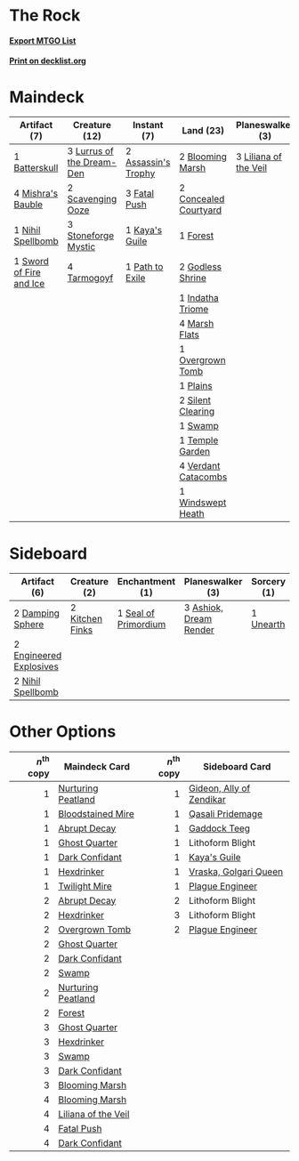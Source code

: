 # The Rock

#### [Export MTGO List](../collection/The%20Rock/The%20Rock.txt)
#### [Print on decklist.org](http://decklist.org/?deckmain=2%09Assassin's%20Trophy%0A1%09Batterskull%0A2%09Blooming%20Marsh%0A2%09Concealed%20Courtyard%0A3%09Fatal%20Push%0A1%09Forest%0A2%09Godless%20Shrine%0A1%09Indatha%20Triome%0A3%09Inquisition%20of%20Kozilek%0A1%09Kaya's%20Guile%0A3%09Liliana%20of%20the%20Veil%0A3%09Lurrus%20of%20the%20Dream-Den%0A4%09Marsh%20Flats%0A4%09Mishra's%20Bauble%0A1%09Nihil%20Spellbomb%0A1%09Overgrown%20Tomb%0A1%09Path%20to%20Exile%0A1%09Plains%0A2%09Scavenging%20Ooze%0A2%09Silent%20Clearing%0A2%09Skyclave%20Apparition%0A3%09Stoneforge%20Mystic%0A1%09Swamp%0A1%09Sword%20of%20Fire%20and%20Ice%0A4%09Tarmogoyf%0A1%09Temple%20Garden%0A3%09Thoughtseize%0A4%09Verdant%20Catacombs%0A1%09Windswept%20Heath&deckside=3%09Ashiok,%20Dream%20Render%0A2%09Bloodchief's%20Thirst%0A2%09Damping%20Sphere%0A2%09Engineered%20Explosives%0A2%09Kitchen%20Finks%0A2%09Nihil%20Spellbomb%0A1%09Seal%20of%20Primordium%0A1%09Unearth)
# Maindeck

|                                          Artifact (7)                                           |                                           Creature (12)                                            |                                         Instant (7)                                          |                                           Land (23)                                            |                                        Planeswalker (3)                                        |                                            Sorcery (6)                                            |     Unknown (2)     |
|-------------------------------------------------------------------------------------------------|----------------------------------------------------------------------------------------------------|----------------------------------------------------------------------------------------------|------------------------------------------------------------------------------------------------|------------------------------------------------------------------------------------------------|---------------------------------------------------------------------------------------------------|---------------------|
|1 [Batterskull](http://gatherer.wizards.com/Pages/Card/Details.aspx?multiverseid=233055)         |3 [Lurrus of the Dream-Den](http://gatherer.wizards.com/Pages/Card/Details.aspx?multiverseid=479746)|2 [Assassin's Trophy](http://gatherer.wizards.com/Pages/Card/Details.aspx?multiverseid=452902)|2 [Blooming Marsh](http://gatherer.wizards.com/Pages/Card/Details.aspx?multiverseid=417816)     |3 [Liliana of the Veil](http://gatherer.wizards.com/Pages/Card/Details.aspx?multiverseid=235597)|3 [Inquisition of Kozilek](http://gatherer.wizards.com/Pages/Card/Details.aspx?multiverseid=416897)|2 Skyclave Apparition|
|4 [Mishra's Bauble](http://gatherer.wizards.com/Pages/Card/Details.aspx?multiverseid=122122)     |2 [Scavenging Ooze](http://gatherer.wizards.com/Pages/Card/Details.aspx?multiverseid=420783)        |3 [Fatal Push](http://gatherer.wizards.com/Pages/Card/Details.aspx?multiverseid=423724)       |2 [Concealed Courtyard](http://gatherer.wizards.com/Pages/Card/Details.aspx?multiverseid=417818)|                                                                                                |3 [Thoughtseize](http://gatherer.wizards.com/Pages/Card/Details.aspx?multiverseid=438676)          |                     |
|1 [Nihil Spellbomb](http://gatherer.wizards.com/Pages/Card/Details.aspx?multiverseid=442215)     |3 [Stoneforge Mystic](http://gatherer.wizards.com/Pages/Card/Details.aspx?multiverseid=198383)      |1 [Kaya's Guile](http://gatherer.wizards.com/Pages/Card/Details.aspx?multiverseid=464154)     |1 [Forest](http://gatherer.wizards.com/Pages/Card/Details.aspx?multiverseid=439860)             |                                                                                                |                                                                                                   |                     |
|1 [Sword of Fire and Ice](http://gatherer.wizards.com/Pages/Card/Details.aspx?multiverseid=46429)|4 [Tarmogoyf](http://gatherer.wizards.com/Pages/Card/Details.aspx?multiverseid=136142)              |1 [Path to Exile](http://gatherer.wizards.com/Pages/Card/Details.aspx?multiverseid=220511)    |2 [Godless Shrine](http://gatherer.wizards.com/Pages/Card/Details.aspx?multiverseid=405099)     |                                                                                                |                                                                                                   |                     |
|                                                                                                 |                                                                                                    |                                                                                              |1 [Indatha Triome](http://gatherer.wizards.com/Pages/Card/Details.aspx?multiverseid=479768)     |                                                                                                |                                                                                                   |                     |
|                                                                                                 |                                                                                                    |                                                                                              |4 [Marsh Flats](http://gatherer.wizards.com/Pages/Card/Details.aspx?multiverseid=405101)        |                                                                                                |                                                                                                   |                     |
|                                                                                                 |                                                                                                    |                                                                                              |1 [Overgrown Tomb](http://gatherer.wizards.com/Pages/Card/Details.aspx?multiverseid=405103)     |                                                                                                |                                                                                                   |                     |
|                                                                                                 |                                                                                                    |                                                                                              |1 [Plains](http://gatherer.wizards.com/Pages/Card/Details.aspx?multiverseid=439856)             |                                                                                                |                                                                                                   |                     |
|                                                                                                 |                                                                                                    |                                                                                              |2 [Silent Clearing](http://gatherer.wizards.com/Pages/Card/Details.aspx?multiverseid=464195)    |                                                                                                |                                                                                                   |                     |
|                                                                                                 |                                                                                                    |                                                                                              |1 [Swamp](http://gatherer.wizards.com/Pages/Card/Details.aspx?multiverseid=439858)              |                                                                                                |                                                                                                   |                     |
|                                                                                                 |                                                                                                    |                                                                                              |1 [Temple Garden](http://gatherer.wizards.com/Pages/Card/Details.aspx?multiverseid=405112)      |                                                                                                |                                                                                                   |                     |
|                                                                                                 |                                                                                                    |                                                                                              |4 [Verdant Catacombs](http://gatherer.wizards.com/Pages/Card/Details.aspx?multiverseid=405113)  |                                                                                                |                                                                                                   |                     |
|                                                                                                 |                                                                                                    |                                                                                              |1 [Windswept Heath](http://gatherer.wizards.com/Pages/Card/Details.aspx?multiverseid=405115)    |                                                                                                |                                                                                                   |                     |


# Sideboard

|                                          Artifact (6)                                           |                                       Creature (2)                                       |                                        Enchantment (1)                                        |                                        Planeswalker (3)                                         |                                    Sorcery (1)                                     |     Unknown (2)     |
|-------------------------------------------------------------------------------------------------|------------------------------------------------------------------------------------------|-----------------------------------------------------------------------------------------------|-------------------------------------------------------------------------------------------------|------------------------------------------------------------------------------------|---------------------|
|2 [Damping Sphere](http://gatherer.wizards.com/Pages/Card/Details.aspx?multiverseid=443101)      |2 [Kitchen Finks](http://gatherer.wizards.com/Pages/Card/Details.aspx?multiverseid=370458)|1 [Seal of Primordium](http://gatherer.wizards.com/Pages/Card/Details.aspx?multiverseid=425960)|3 [Ashiok, Dream Render](http://gatherer.wizards.com/Pages/Card/Details.aspx?multiverseid=461155)|1 [Unearth](http://gatherer.wizards.com/Pages/Card/Details.aspx?multiverseid=442102)|2 Bloodchief's Thirst|
|2 [Engineered Explosives](http://gatherer.wizards.com/Pages/Card/Details.aspx?multiverseid=50139)|                                                                                          |                                                                                               |                                                                                                 |                                                                                    |                     |
|2 [Nihil Spellbomb](http://gatherer.wizards.com/Pages/Card/Details.aspx?multiverseid=442215)     |                                                                                          |                                                                                               |                                                                                                 |                                                                                    |                     |


# Other Options

|*n*<sup>th</sup> copy|                                        Maindeck Card                                         |*n*<sup>th</sup> copy|                                          Sideboard Card                                           |
|--------------------:|----------------------------------------------------------------------------------------------|--------------------:|---------------------------------------------------------------------------------------------------|
|                    1|[Nurturing Peatland](http://gatherer.wizards.com/Pages/Card/Details.aspx?multiverseid=464192) |                    1|[Gideon, Ally of Zendikar](http://gatherer.wizards.com/Pages/Card/Details.aspx?multiverseid=401897)|
|                    1|[Bloodstained Mire](http://gatherer.wizards.com/Pages/Card/Details.aspx?multiverseid=405094)  |                    1|[Qasali Pridemage](http://gatherer.wizards.com/Pages/Card/Details.aspx?multiverseid=179556)        |
|                    1|[Abrupt Decay](http://gatherer.wizards.com/Pages/Card/Details.aspx?multiverseid=456061)       |                    1|[Gaddock Teeg](http://gatherer.wizards.com/Pages/Card/Details.aspx?multiverseid=140188)            |
|                    1|[Ghost Quarter](http://gatherer.wizards.com/Pages/Card/Details.aspx?multiverseid=389534)      |                    1|Lithoform Blight                                                                                   |
|                    1|[Dark Confidant](http://gatherer.wizards.com/Pages/Card/Details.aspx?multiverseid=397731)     |                    1|[Kaya's Guile](http://gatherer.wizards.com/Pages/Card/Details.aspx?multiverseid=464154)            |
|                    1|[Hexdrinker](http://gatherer.wizards.com/Pages/Card/Details.aspx?multiverseid=464117)         |                    1|[Vraska, Golgari Queen](http://gatherer.wizards.com/Pages/Card/Details.aspx?multiverseid=452963)   |
|                    1|[Twilight Mire](http://gatherer.wizards.com/Pages/Card/Details.aspx?multiverseid=442237)      |                    1|[Plague Engineer](http://gatherer.wizards.com/Pages/Card/Details.aspx?multiverseid=464049)         |
|                    2|[Abrupt Decay](http://gatherer.wizards.com/Pages/Card/Details.aspx?multiverseid=456061)       |                    2|Lithoform Blight                                                                                   |
|                    2|[Hexdrinker](http://gatherer.wizards.com/Pages/Card/Details.aspx?multiverseid=464117)         |                    3|Lithoform Blight                                                                                   |
|                    2|[Overgrown Tomb](http://gatherer.wizards.com/Pages/Card/Details.aspx?multiverseid=405103)     |                    2|[Plague Engineer](http://gatherer.wizards.com/Pages/Card/Details.aspx?multiverseid=464049)         |
|                    2|[Ghost Quarter](http://gatherer.wizards.com/Pages/Card/Details.aspx?multiverseid=389534)      |                     |                                                                                                   |
|                    2|[Dark Confidant](http://gatherer.wizards.com/Pages/Card/Details.aspx?multiverseid=397731)     |                     |                                                                                                   |
|                    2|[Swamp](http://gatherer.wizards.com/Pages/Card/Details.aspx?multiverseid=439858)              |                     |                                                                                                   |
|                    2|[Nurturing Peatland](http://gatherer.wizards.com/Pages/Card/Details.aspx?multiverseid=464192) |                     |                                                                                                   |
|                    2|[Forest](http://gatherer.wizards.com/Pages/Card/Details.aspx?multiverseid=439860)             |                     |                                                                                                   |
|                    3|[Ghost Quarter](http://gatherer.wizards.com/Pages/Card/Details.aspx?multiverseid=389534)      |                     |                                                                                                   |
|                    3|[Hexdrinker](http://gatherer.wizards.com/Pages/Card/Details.aspx?multiverseid=464117)         |                     |                                                                                                   |
|                    3|[Swamp](http://gatherer.wizards.com/Pages/Card/Details.aspx?multiverseid=439858)              |                     |                                                                                                   |
|                    3|[Dark Confidant](http://gatherer.wizards.com/Pages/Card/Details.aspx?multiverseid=397731)     |                     |                                                                                                   |
|                    3|[Blooming Marsh](http://gatherer.wizards.com/Pages/Card/Details.aspx?multiverseid=417816)     |                     |                                                                                                   |
|                    4|[Blooming Marsh](http://gatherer.wizards.com/Pages/Card/Details.aspx?multiverseid=417816)     |                     |                                                                                                   |
|                    4|[Liliana of the Veil](http://gatherer.wizards.com/Pages/Card/Details.aspx?multiverseid=235597)|                     |                                                                                                   |
|                    4|[Fatal Push](http://gatherer.wizards.com/Pages/Card/Details.aspx?multiverseid=423724)         |                     |                                                                                                   |
|                    4|[Dark Confidant](http://gatherer.wizards.com/Pages/Card/Details.aspx?multiverseid=397731)     |                     |                                                                                                   |

